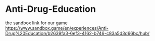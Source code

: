 # Anti-Drug-Education
the sandbox link for our game
https://www.sandbox.game/en/experiences/Anti-Drug%20Education/b2639fa3-6ef3-4162-b746-c83a5d3d66bc/hub/
